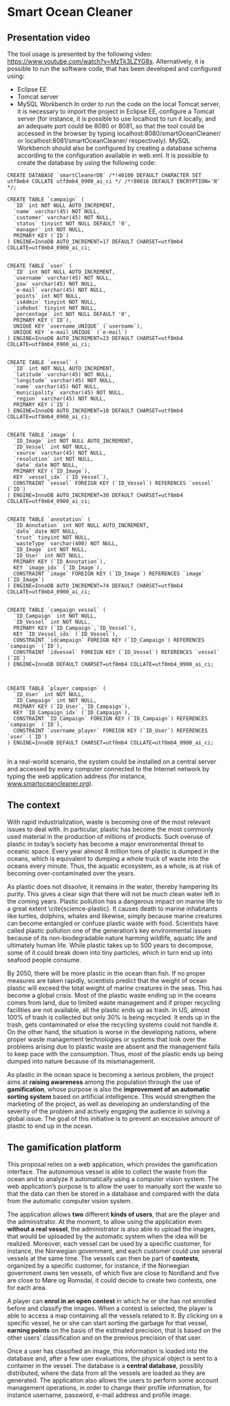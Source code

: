 # Smart Ocean Cleaner

## Presentation video
The tool usage is presented by the following video: https://www.youtube.com/watch?v=MzTk3LZYG8s.
Alternatively, it is possible to run the software code, that has been developed and configured using:
* Eclipse EE
* Tomcat server
* MySQL Workbench
In order to run the code on the local Tomcat server, it is necessary to import the project in Eclipse EE, configure a Tomcat server (for instance, it is possible to use localhost to run it locally, and an adequate port could be 8080 or 8081, so that the tool could be accessed in the browser by typing localhost:8080/smartOceanCleaner/ or localhost:8081/smartOceanCleaner/ respectively).
MySQL Workbench should also be configured by creating a database schema according to the configuration available in web.xml. It is possible to create the database by using the following code:

```
CREATE DATABASE `smartCleanerDB` /*!40100 DEFAULT CHARACTER SET utf8mb4 COLLATE utf8mb4_0900_ai_ci */ /*!80016 DEFAULT ENCRYPTION='N' */;

CREATE TABLE `campaign` (
  `ID` int NOT NULL AUTO_INCREMENT,
  `name` varchar(45) NOT NULL,
  `customer` varchar(45) NOT NULL,
  `status` tinyint NOT NULL DEFAULT '0',
  `manager` int NOT NULL,
  PRIMARY KEY (`ID`)
) ENGINE=InnoDB AUTO_INCREMENT=17 DEFAULT CHARSET=utf8mb4 COLLATE=utf8mb4_0900_ai_ci;


CREATE TABLE `user` (
  `ID` int NOT NULL AUTO_INCREMENT,
  `username` varchar(45) NOT NULL,
  `psw` varchar(45) NOT NULL,
  `e-mail` varchar(45) NOT NULL,
  `points` int NOT NULL,
  `isAdmin` tinyint NOT NULL,
  `isRobot` tinyint NOT NULL,
  `percentage` int NOT NULL DEFAULT '0',
  PRIMARY KEY (`ID`),
  UNIQUE KEY `username_UNIQUE` (`username`),
  UNIQUE KEY `e-mail_UNIQUE` (`e-mail`)
) ENGINE=InnoDB AUTO_INCREMENT=23 DEFAULT CHARSET=utf8mb4 COLLATE=utf8mb4_0900_ai_ci;


CREATE TABLE `vessel` (
  `ID` int NOT NULL AUTO_INCREMENT,
  `latitude` varchar(45) NOT NULL,
  `longitude` varchar(45) NOT NULL,
  `name` varchar(45) NOT NULL,
  `municipality` varchar(45) NOT NULL,
  `region` varchar(45) NOT NULL,
  PRIMARY KEY (`ID`)
) ENGINE=InnoDB AUTO_INCREMENT=18 DEFAULT CHARSET=utf8mb4 COLLATE=utf8mb4_0900_ai_ci;


CREATE TABLE `image` (
  `ID_Image` int NOT NULL AUTO_INCREMENT,
  `ID_Vessel` int NOT NULL,
  `source` varchar(45) NOT NULL,
  `resolution` int NOT NULL,
  `date` date NOT NULL,
  PRIMARY KEY (`ID_Image`),
  KEY `vessel_idx` (`ID_Vessel`),
  CONSTRAINT `vessel` FOREIGN KEY (`ID_Vessel`) REFERENCES `vessel` (`ID`)
) ENGINE=InnoDB AUTO_INCREMENT=30 DEFAULT CHARSET=utf8mb4 COLLATE=utf8mb4_0900_ai_ci;


CREATE TABLE `annotation` (
  `ID_Annotation` int NOT NULL AUTO_INCREMENT,
  `date` date NOT NULL,
  `trust` tinyint NOT NULL,
  `wasteType` varchar(400) NOT NULL,
  `ID_Image` int NOT NULL,
  `ID_User` int NOT NULL,
  PRIMARY KEY (`ID_Annotation`),
  KEY `image_idx` (`ID_Image`),
  CONSTRAINT `image` FOREIGN KEY (`ID_Image`) REFERENCES `image` (`ID_Image`)
) ENGINE=InnoDB AUTO_INCREMENT=74 DEFAULT CHARSET=utf8mb4 COLLATE=utf8mb4_0900_ai_ci;


CREATE TABLE `campaign_vessel` (
  `ID_Campaign` int NOT NULL,
  `ID_Vessel` int NOT NULL,
  PRIMARY KEY (`ID_Campaign`,`ID_Vessel`),
  KEY `ID_Vessel_idx` (`ID_Vessel`),
  CONSTRAINT `idcampaign` FOREIGN KEY (`ID_Campaign`) REFERENCES `campaign` (`ID`),
  CONSTRAINT `idvessel` FOREIGN KEY (`ID_Vessel`) REFERENCES `vessel` (`ID`)
) ENGINE=InnoDB DEFAULT CHARSET=utf8mb4 COLLATE=utf8mb4_0900_ai_ci;



CREATE TABLE `player_campaign` (
  `ID_User` int NOT NULL,
  `ID_Campaign` int NOT NULL,
  PRIMARY KEY (`ID_User`,`ID_Campaign`),
  KEY `ID_Campaign_idx` (`ID_Campaign`),
  CONSTRAINT `ID_Campaign` FOREIGN KEY (`ID_Campaign`) REFERENCES `campaign` (`ID`),
  CONSTRAINT `username_player` FOREIGN KEY (`ID_User`) REFERENCES `user` (`ID`)
) ENGINE=InnoDB DEFAULT CHARSET=utf8mb4 COLLATE=utf8mb4_0900_ai_ci;


```

In a real-world scenario, the system could be installed on a central server and accessed by every computer connected to the Internet network by typing the web application address (for instance, www.smartoceancleaner.org).

## The context
With rapid industrialization, waste is becoming one of the most relevant issues to deal with. In particular, plastic has become the most commonly used material in the production of millions of products. Such overuse of plastic in today’s society has become a major environmental threat to oceanic space. Every year almost 8 million tons of plastic is dumped in the oceans, which is equivalent to dumping a whole truck of waste into the oceans every minute. Thus, the aquatic ecosystem, as a whole, is at risk of becoming over-contaminated over the years.

As plastic does not dissolve, it remains in the water, thereby hampering its purity. This gives a clear sign that there will not be much clean water left in the coming years. Plastic pollution has a dangerous impact on marine life to a great extent \cite{science-plastic}. It causes death to marine inhabitants like turtles, dolphins, whales and likewise, simply because marine creatures can become entangled or confuse plastic waste with food. Scientists have called plastic pollution one of the generation’s key environmental issues because of its non-biodegradable nature harming wildlife, aquatic life and ultimately human life. While plastic takes up to 500 years to decompose, some of it could break down into tiny particles, which in turn end up into seafood people consume. 

By 2050, there will be more plastic in the ocean than fish. If no proper measures are taken rapidly, scientists predict that the weight of ocean plastic will exceed the total weight of marine creatures in the seas. This has become a global crisis. Most of the plastic waste ending up in the oceans comes from land, due to limited waste management and if proper recycling facilities are not available, all the plastic ends up as trash. In US, almost 100% of trash is collected but only 30% is being recycled. It ends up in the trash, gets contaminated or else the recycling systems could not handle it. On the other hand, the situation is worse in the developing nations, where proper waste management technologies or systems that look over the problems arising due to plastic waste are absent and the management fails to keep pace with the consumption. Thus, most of the plastic ends up being dumped into nature because of its mismanagement.

As plastic in the ocean space is becoming a serious problem, the project aims at **raising awareness** among the population through the use of **gamification**, whose purpose is also the **improvement of an automatic sorting system** based on artificial intelligence. This would strengthen the marketing of the project, as well as developing an understanding of the severity of the problem and actively engaging the audience in solving a global issue. The goal of this initiative is to prevent an excessive amount of plastic to end up in the ocean.

## The gamification platform

This proposal relies on a web application, which provides the gamification interface. The autonomous vessel is able to collect the waste from the ocean and to analyze it automatically using a computer vision system. 
The web application’s purpose is to allow the user to manually sort the waste so that the data can then be stored in a database and compared with the data from the automatic computer vision system. 

The application allows **two** different **kinds of users**, that are the player and the administrator. At the moment, to allow using the application even **without a real vessel**, the administrator is also able to upload the images, that would be uploaded by the automatic system when the idea will be realized. Moreover, each vessel can be used by a specific customer, for instance, the Norwegian government, and each customer could use several vessels at the same time. The vessels can then be part of **contests**, organized by a specific customer, for instance, if the Norwegian government owns ten vessels, of which five are close to Nordland and five are close to Møre og Romsdal, it could decide to create two contests, one for each area.

A player can **enrol in an open contest** in which he or she has not enrolled before and classify the images. When a contest is selected, the player is able to access a map containing all the vessels related to it. By clicking on a specific vessel, he or she can start sorting the garbage for that vessel, **earning points** on the basis of the estimated precision, that is based on the other users' classification and on the previous precision of that user.

Once a user has classified an image, this information is loaded into the database and, after a few user evaluations, the physical object is sent to a container in the vessel. The database is a **central database**, possibly distributed, where the data from all the vessels are loaded as they are generated. The application also allows the users to perform some account management operations, in order to change their profile information, for instance username, password, e-mail address and profile image.
